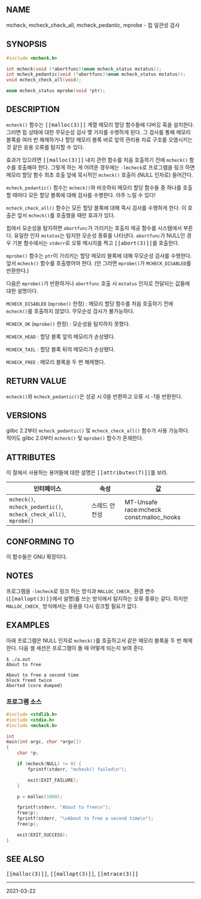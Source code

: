 ## NAME

mcheck, mcheck_check_all, mcheck_pedantic, mprobe - 힙 일관성 검사

## SYNOPSIS

```c
#include <mcheck.h>

int mcheck(void (*abortfunc)(enum mcheck_status mstatus));
int mcheck_pedantic(void (*abortfunc)(enum mcheck_status mstatus));
void mcheck_check_all(void);

enum mcheck_status mprobe(void *ptr);
```

## DESCRIPTION

`mcheck()` 함수는 <tt>[[malloc(3)]]</tt> 계열 메모리 할당 함수들에 디버깅 훅을 설치한다. 그러면 힙 상태에 대한 무모순성 검사 몇 가지를 수행하게 된다. 그 검사를 통해 메모리 블록을 여러 번 해제하거나 할당 메모리 블록 바로 앞의 관리용 자료 구조를 오염시키는 것 같은 응용 오류를 탐지할 수 있다.

효과가 있으려면 <tt>[[malloc(3)]]</tt> 내지 관련 함수를 처음 호출하기 전에 `mcheck()` 함수를 호출해야 한다. 그렇게 하는 게 어려운 경우에는 `-lmcheck`로 프로그램을 링크 하면 메모리 할당 함수 최초 호출 앞에 묵시적인 `mcheck()` 호출이 (NULL 인자로) 들어간다.

`mcheck_pedantic()` 함수는 `mcheck()`와 비슷하되 메모리 할당 함수들 중 하나를 호출할 때마다 모든 할당 블록에 대해 검사를 수행한다. 아주 느릴 수 있다!

`mcheck_check_all()` 함수는 모든 할당 블록에 대해 즉시 검사를 수행하게 한다. 이 호출은 앞서 `mcheck()`를 호출했을 때만 효과가 있다.

힙에서 모순성을 탐지하면 `abortfunc`가 가리키는 호출자 제공 함수를 시스템에서 부른다. 유일한 인자 `mstatus`는 탐지한 모순성 종류를 나타낸다. `abortfunc`가 NULL인 경우 기본 함수에서는 `stderr`로 오류 메시지를 찍고 <tt>[[abort(3)]]</tt>를 호출한다.

`mprobe()` 함수는 `ptr`이 가리키는 할당 메모리 블록에 대해 무모순성 검사를 수행한다. 앞서 `mcheck()` 함수를 호출했어야 한다. (안 그러면 `mprobe()`가 `MCHECK_DISABLED`를 반환한다.)

다음은 `mprobe()`가 반환하거나 `abortfunc` 호출 시 `mstatus` 인자로 전달되는 값들에 대한 설명이다.

`MCHECK_DISABLED` (`mprobe()` 한정)
:   메모리 할당 함수를 처음 호출하기 전에 `mcheck()`를 호출하지 않았다. 무모순성 검사가 불가능하다.

`MCHECK_OK` (`mprobe()` 한정)
:   모순성을 탐지하지 못했다.

`MCHECK_HEAD`
:   할당 블록 앞의 메모리가 손상됐다.

`MCHECK_TAIL`
:   할당 블록 뒤의 메모리가 손상됐다.

`MCHECK_FREE`
:   메모리 블록을 두 번 해제했다.

## RETURN VALUE

`mcheck()`와 `mcheck_pedantic()`은 성공 시 0을 반환하고 오류 시 -1을 반환한다.

## VERSIONS

glibc 2.2부터 `mcheck_pedantic()` 및 `mcheck_check_all()` 함수가 사용 가능하다. 적어도 glibc 2.0부터 `mcheck()` 및 `mprobe()` 함수가 존재한다.

## ATTRIBUTES

이 절에서 사용하는 용어들에 대한 설명은 <tt>[[attributes(7)]]</tt>를 보라.

| 인터페이스 | 속성 | 값 |
| --- | --- | --- |
| `mcheck()`, `mcheck_pedantic()`,<br>`mcheck_check_all()`, `mprobe()` | 스레드 안전성 | MT-Unsafe race:mcheck<br>const:malloc_hooks |

## CONFORMING TO

이 함수들은 GNU 확장이다.

## NOTES

프로그램을 `-lmcheck`로 링크 하는 방식과 `MALLOC_CHECK_` 환경 변수(<tt>[[mallopt(3)]]</tt>에서 설명)를 쓰는 방식에서 탐지하는 오류 종류는 같다. 하지만 `MALLOC_CHECK_` 방식에서는 응용을 다시 링크할 필요가 없다.

## EXAMPLES

아래 프로그램은 NULL 인자로 `mcheck()`를 호출하고서 같은 메모리 블록을 두 번 해제한다. 다음 셸 세션은 프로그램이 돌 때 어떻게 되는지 보여 준다.

```
$ ./a.out
About to free

About to free a second time
block freed twice
Aborted (core dumped)
```

### 프로그램 소스

```c
#include <stdlib.h>
#include <stdio.h>
#include <mcheck.h>

int
main(int argc, char *argv[])
{
    char *p;

    if (mcheck(NULL) != 0) {
        fprintf(stderr, "mcheck() failed\n");

        exit(EXIT_FAILURE);
    }

    p = malloc(1000);

    fprintf(stderr, "About to free\n");
    free(p);
    fprintf(stderr, "\nAbout to free a second time\n");
    free(p);

    exit(EXIT_SUCCESS);
}
```

## SEE ALSO

<tt>[[malloc(3)]]</tt>, <tt>[[mallopt(3)]]</tt>, <tt>[[mtrace(3)]]</tt>

----

2021-03-22
